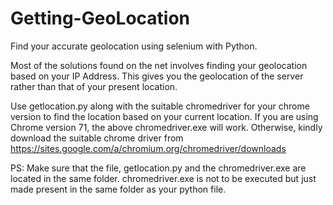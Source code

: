# Getting-GeoLocation
Find your accurate geolocation using selenium with Python. 

Most of the solutions found on the net involves finding your geolocation based on your IP Address. This gives you the geolocation of the server rather than that of your present location. 

Use getlocation.py along with the suitable chromedriver for your chrome version to find the location based on your current location.
If you are using Chrome version 71, the above chromedriver.exe will work. Otherwise, kindly download the suitable chrome driver from https://sites.google.com/a/chromium.org/chromedriver/downloads

PS:  Make sure that the file, getlocation.py and the chromedriver.exe are located in the same folder. chromedriver.exe is not to be executed but just made present in the same folder as your python file. 

